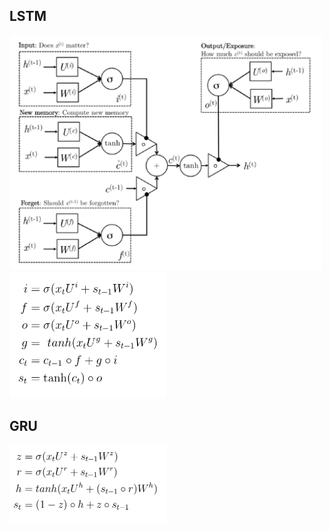 ## LSTM
<img src="img/lstm.png" width=500>


<img src="img/lstm计算公式.png" width=250>



## GRU
<img src="img/gru计算公式.png" width=250>

